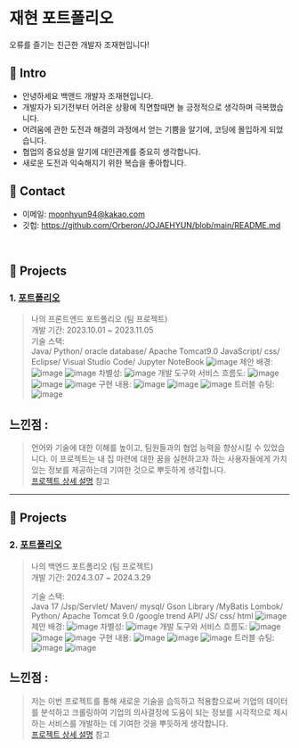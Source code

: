 # 재현 포트폴리오

오류를 즐기는 친근한 개발자 조재현입니다!

## :pushpin: Intro

- 안녕하세요 백앤드 개발자 조재현입니다.
- 개발자가 되기전부터 어려운 상황에 직면할때면 늘 긍정적으로 생각하며 극복했습니다.
- 어려움에 관한 도전과 해결의 과정에서 얻는 기쁨을 알기에, 코딩에 몰입하게 되었습니다.
- 협업의 중요성을 알기에 대인관계를 중요히 생각합니다.
- 새로운 도전과 익숙해지기 위한 복습을 좋아합니다.

## :pushpin: Contact
- 이메일: moonhyun94@kakao.com
- 깃헙: https://github.com/Orberon/JOJAEHYUN/blob/main/README.md

</br>

## :pushpin: Projects
### 1. [포트폴리오](https://github.com/SMHRD-2021-KDT-AI-16/EarlyRepo.git)
>나의 프론트엔드 포트폴리오 (팀 프로젝트)  
>개발 기간: 2023.10.01 ~ 2023.11.05  
>기술 스택:  
>Java/ Python/ oracle database/ Apache Tomcat9.0
>JavaScript/ css/ Eclipse/ Visual Studio Code/ Jupyter NoteBook
>![image](https://github.com/Orberon/JOJAEHYUN/assets/152379672/be285127-f05e-44c2-b9f3-965fe077613a)
>제안 배경:
>![image](https://github.com/Orberon/JOJAEHYUN/assets/152379672/f3249ff9-136d-40ff-8af2-777a5be2e440)
>![image](https://github.com/Orberon/JOJAEHYUN/assets/152379672/66e3fc83-a650-4aec-af7a-39e433d801d5)
>차별성:
>![image](https://github.com/Orberon/JOJAEHYUN/assets/152379672/bd49d204-7be6-4dda-ace9-fb2ca4d9f8be)
>개발 도구와 서비스 흐름도:
>![image](https://github.com/Orberon/JOJAEHYUN/assets/152379672/19a00243-22ce-4a1b-9a1b-b08606ed1f40)
>![image](https://github.com/Orberon/JOJAEHYUN/assets/152379672/b0fc90de-8cca-4835-b4cf-e9f55f0b2aa9)
>![image](https://github.com/Orberon/JOJAEHYUN/assets/152379672/47c173d3-b46c-4664-8200-b7d3a6d10391)
>구현 내용:
>![image](https://github.com/Orberon/JOJAEHYUN/assets/152379672/bd8b9c84-a3aa-4676-b800-73668e59a034)
>![image](https://github.com/Orberon/JOJAEHYUN/assets/152379672/25018dbe-cb90-40b0-8599-a7887e5d6639)
![image](https://github.com/Orberon/JOJAEHYUN/assets/152379672/e1a2f49a-a1ca-4087-8a73-89f4cb245315)
>트러블 슈팅:
>![image](https://github.com/Orberon/JOJAEHYUN/assets/152379672/fd7b4fcd-956a-4299-83cd-136fd1eff13e)
## 느낀점 :
> 언어와 기술에 대한 이해를 높이고, 팀원들과의 협업 능력을 향상시킬 수 있었습니다. 이 프로젝트는 내 집 마련에 대한 꿈을 실현하고자 하는 사용자들에게 가치 있는 정보를 제공하는데 기여한 것으로 뿌듯하게 생각합니다.<br>
>[프로젝트 상세 설명](https://github.com/SMHRD-2021-KDT-AI-16/EarlyRepo.git) 참고
---
## :pushpin: Projects
### 2. [포트폴리오](https://github.com/SMHRD-2021-KDT-AI-16/EarlyRepo.git)
>나의 백엔드 포트폴리오 (팀 프로젝트)  
>개발 기간: 2024.3.07 ~ 2024.3.29 
>  
>기술 스택:  
>Java 17 /Jsp/Servlet/ Maven/ mysql/ Gson Library /MyBatis
Lombok/ Python/ Apache Tomcat 9.0 /google trend API/ JS/ css/ html
![image](https://github.com/Orberon/JOJAEHYUN/assets/152379672/f5595e1a-c709-4357-bb1f-c48f5eb4d14e)
>제안 배경:
![image](https://github.com/Orberon/JOJAEHYUN/assets/152379672/bae5a3bc-b746-455f-b762-01c22a03f300)
>차별성:
![image](https://github.com/Orberon/JOJAEHYUN/assets/152379672/ed17ffa9-6cc4-47d7-b2af-5b26fc7ec587)
>개발 도구와 서비스 흐름도:
![image](https://github.com/Orberon/JOJAEHYUN/assets/152379672/078d91f6-2573-4310-aaf9-d22af01b7261)
![image](https://github.com/Orberon/JOJAEHYUN/assets/152379672/850c292c-4142-47f1-8f49-21a2a26e7577)
![image](https://github.com/Orberon/JOJAEHYUN/assets/152379672/fb3669f6-ada4-4339-977c-cdd139acd013)
>구현 내용:
![image](https://github.com/Orberon/JOJAEHYUN/assets/152379672/dabd9fc2-d76e-418d-904d-4097d1e41b6f)
![image](https://github.com/Orberon/JOJAEHYUN/assets/152379672/5bde113d-0a0b-4bcd-ba19-3da31583778a)
![image](https://github.com/Orberon/JOJAEHYUN/assets/152379672/ec0c1278-90ce-4519-935c-1f141cf62b47)
>트러블 슈팅:
![image](https://github.com/Orberon/JOJAEHYUN/assets/152379672/925fbb7c-ada9-4135-8a7b-2c6fdd66e3d3)
![image](https://github.com/Orberon/JOJAEHYUN/assets/152379672/92eb01ac-5532-4cc8-b2ff-138fc55c14e6)
## 느낀점 :
> 저는 이번 프로젝트를 통해 새로운 기술을 습득하고 적용함으로써 기업의 데이터를 분석하고 크롤링하여 기업의 의사결정에 도움이 되는 정보를 시각적으로 제시하는 서비스를 개발하는 데 기여한 것을 뿌듯하게 생각합니다.<br>
>[프로젝트 상세 설명](https://github.com/SMHRD-2021-KDT-AI-16/AILA-Repo) 참고

